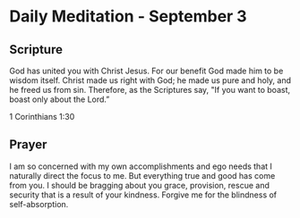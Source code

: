 # Daily Meditation - September 3

## Scripture

God  has united you with Christ Jesus. For our benefit God made him to be  wisdom itself. Christ
made us right with God; he made us pure and holy,  and he freed us from sin.  Therefore, as the
Scriptures say, "If you want to boast, boast only about the Lord.”

1 Corinthians 1:30


## Prayer

I am so concerned with my own accomplishments and ego needs that I naturally direct the focus to me.
But everything true and good has come from you.  I should be bragging about you grace, provision,
rescue and security that is a result of your kindness. Forgive me for the blindness of
self-absorption.

